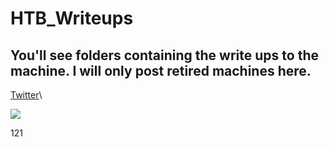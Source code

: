 # HTB_Writeups

## You'll see folders containing the write ups to the machine. I will only post retired machines here. 


[Twitter](https://twitter.com)\

<img src="{![Charmander](https://user-images.githubusercontent.com/110210595/185780113-91a5f6cc-9cfb-427f-8e78-30a13ee675a2.png)}" />



[1]: https://en.wikipedia.org/wiki/Hobbit#Lifestyle "Hobbit lifestyles"

121
